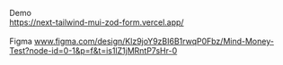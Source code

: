 Demo
<br />
https://next-tailwind-mui-zod-form.vercel.app/
<br />
<br />
Figma
www.figma.com/design/Klz9joY9zBI6B1rwqP0Fbz/Mind-Money-Test?node-id=0-1&p=f&t=is1lZ1jMRntP7sHr-0
 
 
